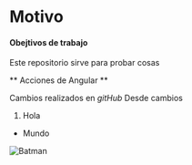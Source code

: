 # Motivo
#### Obejtivos de trabajo ####
Este repositorio sirve para probar cosas

** Acciones de Angular **

Cambios realizados en _gitHub_
Desde cambios
1. Hola
  * Mundo
  
![Batman](https://proxy.duckduckgo.com/iu/?u=https%3A%2F%2Fimg0.etsystatic.com%2F135%2F0%2F11868553%2Fil_fullxfull.1029680868_l1a3.jpg&f=1)
